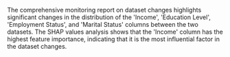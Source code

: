 The comprehensive monitoring report on dataset changes highlights significant changes in the distribution of the 'Income', 'Education Level', 'Employment Status', and 'Marital Status' columns between the two datasets. The SHAP values analysis shows that the 'Income' column has the highest feature importance, indicating that it is the most influential factor in the dataset changes.